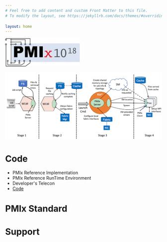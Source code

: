 ```yaml
---
# Feel free to add content and custom Front Matter to this file.
# To modify the layout, see https://jekyllrb.com/docs/themes/#overriding-theme-defaults

layout: home
---
```


![PMIx Logo](/images/pmix-logo.png "PMIx Logo")

![PMIx Launch Sequence](/images/LaunchSeqSmall.png "PMIx Launch Sequence")


Code
====
 - PMIx Reference Implementation
 - PMIx Reference RunTime Environment
 - Developer's Telecon
 - [Code](/code)

PMIx Standard
=============

Support
=======
